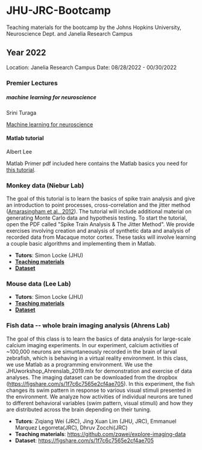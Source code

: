 # JHU-JRC-Bootcamp
Teaching materials for the bootcamp by the Johns Hopkins University, Neuroscience Dept. and Janelia Research Campus

## Year 2022
Location: Janelia Research Campus
Date: 08/28/2022 - 00/30/2022

### Premier Lectures
##### machine learning for neuroscience
Srini Turaga

[Machine learning for neuroscience](./Lectures/Srini_Turaga_2022_Aug_JHU_bootcamp.pdf)

#### Matlab tutorial
Albert Lee

Matlab Primer pdf included here contains the Matlab basics you need for [this tutorial](https://www.mathworks.com/help/matlab/getting-started-with-matlab.html).

### Monkey data (Niebur Lab)

The goal of this tutorial is to learn the basics of spike train analysis and give an introduction to point processes, cross-correlation and the jitter method ([Amarasingham et al., 2012](https://www.ncbi.nlm.nih.gov/pmc/articles/PMC3349623/)). The tutorial will include additional material on generating Monte Carlo data and hypothesis testing. To start the tutorial, open the PDF called "Spike Train Analysis & The Jitter Method". We provide exercises involving creation and analysis of synthetic data and analysis of recorded data from Macaque motor cortex. These tasks will involve learning a couple basic algorithms and implementing them in Matlab.

* **Tutors**: Simon Locke (JHU)
* [**Teaching materials**](./Monkey/Spike_Train_Analysis_Jitter_Method.pdf)
* [**Dataset**](./Monkey/Data/)

### Mouse data (Lee Lab)

* **Tutors**: Simon Locke (JHU)
* [**Teaching materials**](./Mouse_Intra/intra_analysis_bootcamp2022.pdf)
* [**Dataset**](./Mouse_Intra/Data/)

### Fish data -- whole brain imaging analysis (Ahrens Lab)
The goal of this class is to learn the basics of data analysis for large-scale calcium imaging experiments. In our experiment, calcium activities of ~100,000 neurons are simuntaneously recorded in the brain of larval zebrafish, which is behaving in a virtual reality environment. In this class, we use Matlab as a programming environment. We use the JHUworkshop_Ahrenslab_2019.mlx for demonstration and exercise of data analyses. The imaging dataset can be downloaded from the dropbox (https://figshare.com/s/1f7c6c7565e2cf4ae705). In this experiment, the fish changes its swim pattern in response to various visual stimuli presented in the environment. We analyze how activities of individual neurons are tuned to different behavioral variables (swim pattern, visual stimuli) and how they are distributed across the brain depending on their tuning.

* **Tutors**: Ziqiang Wei (JRC), Jing Xuan Lim (JHU, JRC), Emmanuel Marquez Legorreta(JRC), Dhruv Zocchi(JRC)
* **Teaching materials**: https://github.com/zqwei/explore-imaging-data
* **Dataset**: https://figshare.com/s/1f7c6c7565e2cf4ae705
